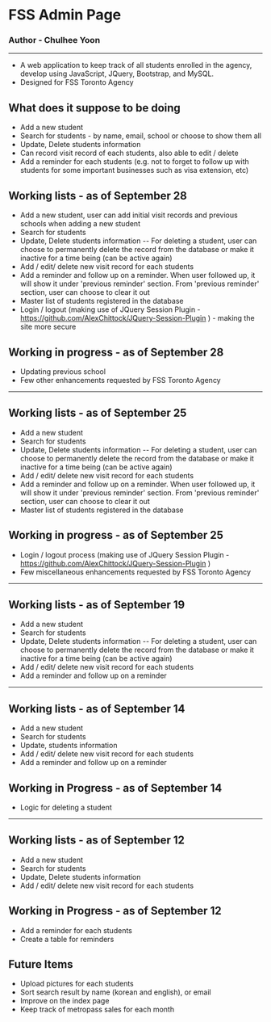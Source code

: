 # FSS Admin Page #

### Author - Chulhee Yoon ###
---

- A web application to keep track of all students enrolled in the agency, develop using JavaScript, JQuery, Bootstrap, and MySQL.
- Designed for FSS Toronto Agency

## What does it suppose to be doing ##

- Add a new student
- Search for students - by name, email, school or choose to show them all
- Update, Delete students information
- Can record visit record of each students, also able to edit / delete
- Add a reminder for each students (e.g. not to forget to follow up with students for some important businesses such as visa extension, etc)

## Working lists - as of September 28 ##

- Add a new student, user can add initial visit records and previous schools when adding a new student
- Search for students
- Update, Delete students information
-- For deleting a student, user can choose to permanently delete the record from the database or make it inactive for a time being (can be active again)
- Add / edit/ delete new visit record for each students
- Add a reminder and follow up on a reminder. When user followed up, it will show it under 'previous reminder' section. From 'previous reminder' section, user can choose to clear it out
- Master list of students registered in the database
- Login / logout (making use of JQuery Session Plugin - https://github.com/AlexChittock/JQuery-Session-Plugin ) - making the site more secure

## Working in progress - as of September 28 ##
- Updating previous school
- Few other enhancements requested by FSS Toronto Agency

---

## Working lists - as of September 25 ##

- Add a new student
- Search for students
- Update, Delete students information
-- For deleting a student, user can choose to permanently delete the record from the database or make it inactive for a time being (can be active again)
- Add / edit/ delete new visit record for each students
- Add a reminder and follow up on a reminder. When user followed up, it will show it under 'previous reminder' section. From 'previous reminder' section, user can choose to clear it out
- Master list of students registered in the database

## Working in progress - as of September 25 ##

- Login / logout process (making use of JQuery Session Plugin - https://github.com/AlexChittock/JQuery-Session-Plugin )
- Few miscellaneous enhancements requested by FSS Toronto Agency

---

## Working lists - as of September 19 ##

- Add a new student
- Search for students
- Update, Delete students information
-- For deleting a student, user can choose to permanently delete the record from the database or make it inactive for a time being (can be active again)
- Add / edit/ delete new visit record for each students
- Add a reminder and follow up on a reminder

---

## Working lists - as of September 14 ##

- Add a new student
- Search for students
- Update, students information
- Add / edit/ delete new visit record for each students
- Add a reminder and follow up on a reminder

## Working in Progress - as of September 14 ##

- Logic for deleting a student

---

## Working lists - as of September 12 ##

- Add a new student
- Search for students
- Update, Delete students information
- Add / edit/ delete new visit record for each students

## Working in Progress - as of September 12 ##

- Add a reminder for each students
- Create a table for reminders

## Future Items ##

- Upload pictures for each students
- Sort search result by name (korean and english), or email 
- Improve on the index page
- Keep track of metropass sales for each month
